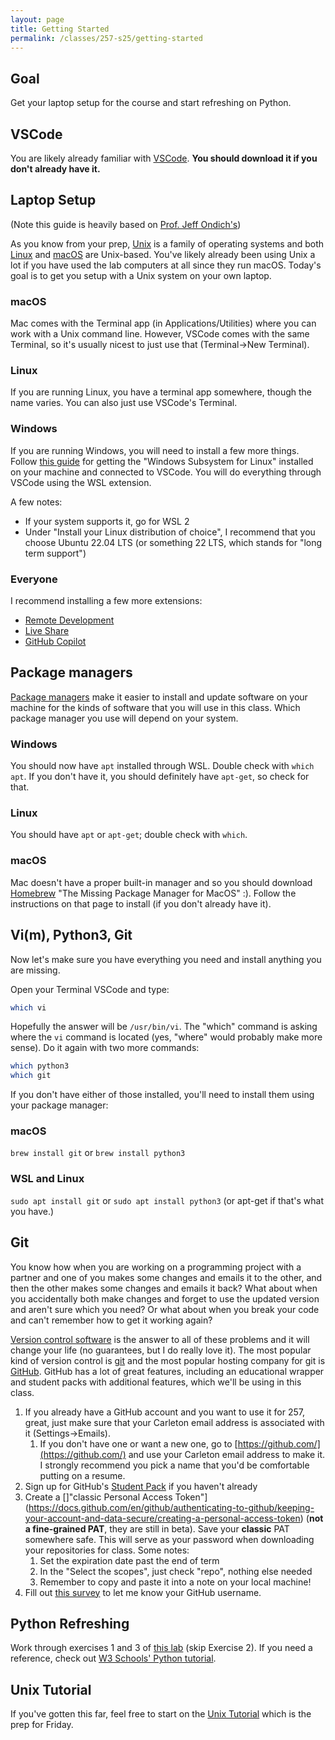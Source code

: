 ```yaml
---
layout: page
title: Getting Started
permalink: /classes/257-s25/getting-started
---
```


## Goal
Get your laptop setup for the course and start refreshing on Python.

## VSCode
You are likely already familiar with [VSCode](https://code.visualstudio.com/download). **You should download it if you don't already have it.**

## Laptop Setup
(Note this guide is heavily based on [Prof. Jeff Ondich's](https://cs.carleton.edu/faculty/jondich/courses/cs257_f21/assignments/01_setup.html#unix))

As you know from your prep, [Unix](https://en.wikipedia.org/wiki/Unix) is a family of operating systems and both [Linux](https://en.wikipedia.org/wiki/Linux) and [macOS](https://en.wikipedia.org/wiki/MacOS) are Unix-based. You've likely already been using Unix a lot if you have used the lab computers at all since they run macOS. Today's goal is to get you setup with a Unix system on your own laptop.

### macOS
Mac comes with the Terminal app (in Applications/Utilities) where you can work with a Unix command line.
However, VSCode comes with the same Terminal, so it's usually nicest to just use that (Terminal->New Terminal).

### Linux
If you are running Linux, you have a terminal app somewhere, though the name varies. You can also just use VSCode's Terminal.

### Windows
If you are running Windows, you will need to install a few more things. Follow [this guide](https://code.visualstudio.com/docs/remote/wsl) for getting the "Windows Subsystem for Linux" installed on your machine and connected to VSCode. You will do everything through VSCode using the WSL extension.

A few notes:
* If your system supports it, go for WSL 2
* Under "Install your Linux distribution of choice", I recommend that you choose Ubuntu 22.04 LTS (or something 22 LTS, which stands for "long term support")

### Everyone
I recommend installing a few more extensions:
* [Remote Development](https://code.visualstudio.com/docs/remote/ssh)
* [Live Share](https://code.visualstudio.com/learn/collaboration/live-share)
* [GitHub Copilot](https://code.visualstudio.com/docs/copilot/setup)


## Package managers
[Package managers](https://en.wikipedia.org/wiki/Package_manager) make it easier to install and update software on your machine for the kinds of software that you will use in this class. Which package manager you use will depend on your system.

### Windows
You should now have `apt` installed through WSL. Double check with `which apt`. If you don't have it, you should definitely have `apt-get`, so check for that.

### Linux
You should have `apt` or `apt-get`; double check with `which`.

### macOS
Mac doesn't have a proper built-in manager and so you should download [Homebrew](https://brew.sh/) "The Missing Package Manager for MacOS" :). Follow the instructions on that page to install (if you don't already have it).

## Vi(m), Python3, Git
Now let's make sure you have everything you need and install anything you are missing.

Open your Terminal VSCode and type:

```bash
which vi
```

Hopefully the answer will be `/usr/bin/vi`. The "which" command is asking where the `vi` command is located (yes, "where" would probably make more sense). Do it again with two more commands:

```bash
which python3
which git
```

If you don't have either of those installed, you'll need to install them using your package manager:

### macOS
`brew install git` or `brew install python3`

### WSL and Linux
`sudo apt install git` or `sudo apt install python3` (or apt-get if that's what you have.)

## Git
You know how when you are working on a programming project with a partner and one of you makes some changes and emails it to the other, and then the other makes some changes and emails it back? What about when you accidentally both make changes and forget to use the updated version and aren't sure which you need? Or what about when you break your code and can't remember how to get it working again?

[Version control software](https://en.wikipedia.org/wiki/Version_control) is the answer to all of these problems and it will change your life (no guarantees, but I do really love it). The most popular kind of version control is [git](https://git-scm.com/) and the most popular hosting company for git is [GitHub](https://github.com//). GitHub has a lot of great features, including an educational wrapper and student packs with additional features, which we'll be using in this class.

1. If you already have a GitHub account and you want to use it for 257, great, just make sure that your Carleton email address is associated with it (Settings->Emails).
    1. If you don't have one or want a new one, go to [https://github.com/](https://github.com/) and use your Carleton email address to make it. I strongly recommend you pick a name that you'd be comfortable putting on a resume.
2. Sign up for GitHub's [Student Pack](https://education.github.com/discount_requests/application?type=student) if you haven't already
3. Create a []"classic Personal Access Token"](https://docs.github.com/en/github/authenticating-to-github/keeping-your-account-and-data-secure/creating-a-personal-access-token) (**not a fine-grained PAT**, they are still in beta). Save your **classic** PAT somewhere safe. This will serve as your password when downloading your repositories for class. Some notes:
    1. Set the expiration date past the end of term
    2. In the "Select the scopes", just check "repo", nothing else needed
    3. Remember to copy and paste it into a note on your local machine!
4. Fill out [this survey](https://docs.google.com/forms/d/e/1FAIpQLSdPhs2BvIDa8jnzZoXyAACDG9TyHRxABEVU_e-HQ5vCxvL4ZQ/viewform?usp=dialog) to let me know your GitHub username.

## Python Refreshing
Work through exercises 1 and 3 of [this lab](https://anyaevostinar.github.io/classes/111-w22/files) (skip Exercise 2).
If you need a reference, check out [W3 Schools' Python tutorial](https://www.w3schools.com/python/default.asp).

## Unix Tutorial
If you've gotten this far, feel free to start on the [Unix Tutorial](https://www.cs.carleton.edu/courses/course_resources/Unix2/) which is the prep for Friday.